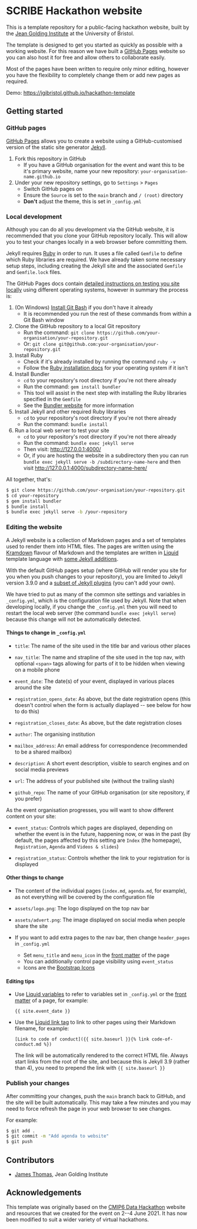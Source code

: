 # SCRIBE Hackathon website

This is a template repository for a public-facing hackathon website, built by the [Jean Golding Institute](https://www.bristol.ac.uk/golding/) at the University of Bristol.

The template is designed to get you started as quickly as possible with a working website. For this reason we have built a [GitHub Pages](https://pages.github.com/) website so you can also host it for free and allow others to collaborate easily.

Most of the pages have been written to require only minor editing, however you have the flexibility to completely change them or add new pages as required.

Demo: <https://jgibristol.github.io/hackathon-template>

## Getting started

### GitHub pages

[GitHub Pages](https://docs.github.com/en/pages) allows you to create a website using a GitHub-customised version of the static site generator [Jekyll](https://jekyllrb.com/).

1. Fork this repository in GitHub
   * If you have a GitHub organisation for the event and want this to be it's primary website, name your new repository: `your-organisation-name.github.io`
2. Under your new repository settings, go to `Settings` > `Pages`
   * Switch GitHub pages on
   * Ensure the `Source` is set to the `main` branch and `/ (root)` directory
   * **Don't** adjust the theme, this is set in `_config.yml`

### Local development

Although you can do all you development via the GitHub website, it is recommended that you clone your GitHub repository locally. This will allow you to test your changes locally in a web browser before committing them.

Jekyll requires [Ruby](https://www.ruby-lang.org) in order to run. It uses a file called `Gemfile` to define which Ruby libraries are required. We have already taken some necessary setup steps, including creating the Jekyll site and the associated `Gemfile` and `Gemfile.lock` files.

The GitHub Pages docs contain [detailed instructions on testing you site locally](https://docs.github.com/en/pages/setting-up-a-github-pages-site-with-jekyll/testing-your-github-pages-site-locally-with-jekyll) using different operating systems, however in summary the process is:

1. (On Windows) [Install Git Bash](https://gitforwindows.org/) if you don't have it already
   * It is recommended you run the rest of these commands from within a Git Bash window
2. Clone the GitHub repository to a local Git repository
   * Run the command: `git clone https://github.com/your-organisation/your-repository.git`
   * Or: `git clone git@github.com:your-organisation/your-repository.git`
3. Install Ruby
   * Check if it's already installed by running the command `ruby -v`
   * Follow the [Ruby installation docs](https://www.ruby-lang.org/en/documentation/installation/) for your operating system if it isn't
4. Install Bundler
   * `cd` to your repository's root directory if you're not there already
   * Run the command: `gem install bundler`
   * This tool will assist in the next step with installing the Ruby libraries specified in the `Gemfile`
   * See the [Bundler website](https://bundler.io/) for more information
5. Install Jekyll and other required Ruby libraries
   * `cd` to your repository's root directory if you're not there already
   * Run the command: `bundle install`
6. Run a local web server to test your site
   * `cd` to your repository's root directory if you're not there already
   * Run the command: `bundle exec jekyll serve`
   * Then visit: <http://127.0.0.1:4000/>
   * Or, if you are hosting the website in a subdirectory then you can run `bundle exec jekyll serve -b /subdirectory-name-here` and then visit <http://127.0.0.1:4000/subdirectory-name-here/>

All together, that's:

```bash
$ git clone https://github.com/your-organisation/your-repository.git
$ cd your-repository
$ gem install bundler
$ bundle install
$ bundle exec jekyll serve -b /your-repository
```

### Editing the website

A Jekyll website is a collection of Markdown pages and a set of templates used to render them into HTML files. The pages are written using the [Kramdown](https://kramdown.gettalong.org/quickref.html) flavour of Markdown and the templates are written in [Liquid](https://shopify.github.io/liquid/) template language with [some Jekyll additions](https://jekyllrb.com/docs/liquid/).

With the default GitHub pages setup (where GitHub will render you site for you when you push changes to your repository), you are limited to Jekyll version 3.9.0 and a [subset of Jekyll plugins](https://pages.github.com/versions/) (you can't add your own).

We have tried to put as many of the common site settings and variables in `_config.yml`, which is the configuration file used by Jekyll. Note that when developing locally, if you change the `_config.yml` then you will need to restart the local web server (the command `bundle exec jekyll serve`) because this change will not be automatically detected.

#### Things to change in `_config.yml`

* `title`: The name of the site used in the title bar and various other places

* `nav_title`: The name and strapline of the site used in the top nav, with optional `<span>` tags allowing for parts of it to be hidden when viewing on a mobile phone

* `event_date`: The date(s) of your event, displayed in various places around the site

* `registration_opens_date`: As above, but the date registration opens (this doesn't control when the form is actually diaplayed -- see below for how to do this)

* `registration_closes_date`: As above, but the date registration closes

* `author`: The organising institution

* `mailbox_address`: An email address for correspondence (recommended to be a shared mailbox)

* `description`: A short event description, visible to search engines and on social media previews

* `url`: The address of your published site (without the trailing slash)

* `github_repo`: The name of your GitHub organisation (or site repository, if you prefer)

As the event organisation progresses, you will want to show different content on your site:

* `event_status`: Controls which pages are displayed, depending on whether the event is in the future, happening now, or was in the past (by default, the pages affected by this setting are `Index` (the homepage), `Registration`, `Agenda` and `Videos & slides`)

* `registration_status`: Controls whether the link to your registration for is displayed

#### Other things to change

* The content of the individual pages (`index.md`, `agenda.md`, for example), as not everything will be covered by the configuration file

* `assets/logo.png`: The logo displayed on the top nav bar

* `assets/advert.png`: The image displayed on social media when people share the site

* If you want to add extra pages to the nav bar, then change `header_pages` in `_config.yml`
  * Set `menu_title` and `menu_icon` in the [front matter](https://jekyllrb.com/docs/front-matter/) of the page
  * You can additionally control page visibility using `event_status`
  * Icons are the [Bootstrap Icons](https://icons.getbootstrap.com/)

#### Editing tips

* Use [Liquid variables](https://jekyllrb.com/docs/variables/) to refer to variables set in `_config.yml` or the [front matter](https://jekyllrb.com/docs/front-matter/) of a page, for example:

      {{ site.event_date }}

* Use the [Liquid link tag](https://jekyllrb.com/docs/liquid/tags/#links) to link to other pages using their Markdown filename, for example:

      [Link to code of conduct]({{ site.baseurl }}{% link code-of-conduct.md %})

  The link will be automatically rendered to the correct HTML file. Always start links from the root of the site, and because this is Jekyll 3.9 (rather than 4), you need to prepend the link with `{{ site.baseurl }}`

### Publish your changes

After committing your changes, push the `main` branch back to GitHub, and the site will be built automatically. This may take a few minutes and you may need to force refresh the page in your web browser to see changes.

For example:

```bash
$ git add .
$ git commit -m "Add agenda to website"
$ git push
```

## Contributors

* [James Thomas](https://github.com/jatonline), Jean Golding Institute

## Acknowledgements

This template was originally based on the [CMIP6 Data Hackathon](https://cmip6moap.github.io/) website and resources that we created for the event on 2--4 June 2021. It has now been modified to suit a wider variety of virtual hackathons.
